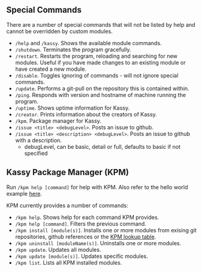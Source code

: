 ## Special Commands
There are a number of special commands that will not be listed by help and cannot be overridden by custom modules.
- `/help` and `/kassy`. Shows the available module commands.
- `/shutdown`. Terminates the program gracefully.
- `/restart`. Restarts the program, reloading and searching for new modules. Useful if you have made changes to an existing module or have created a new module.
- `/disable`. Toggles ignoring of commands - will not ignore special commands.
- `/update`. Performs a git-pull on the repository this is contained within.
- `/ping`. Responds with version and hostname of machine running the program.
- `/uptime`. Shows uptime information for Kassy.
- `/creator`. Prints information about the creators of Kassy.
- `/kpm`. Package manager for Kassy.
- `/issue <title> <debugLevel>`. Posts an issue to github.
- `/issue <title> <description> <debugLevel>`. Posts an issue to github with a description.
    * debugLevel, can be basic, detail or full, defaults to basic if not specified

## Kassy Package Manager (KPM)
Run `/kpm help [command]` for help with KPM. Also refer to the hello world example [here](https://github.com/mrkno/HelloKassy).

KPM currently provides a number of commands:
- `/kpm help`. Shows help for each command KPM provides.
- `/kpm help [command]`. Filters the previous command.
- `/kpm install [module(s)]`. Installs one or more modules from exising git repositories, github references or the [KPM lookup table](https://github.com/mrkno/Kassy/wiki/KPM-Table).
- `/kpm uninstall [moduleName(s)]`. Uninstalls one or more modules.
- `/kpm update`. Updates all modules.
- `/kpm update [module(s)]`. Updates specific modules.
- `/kpm list`. Lists all KPM installed modules.
